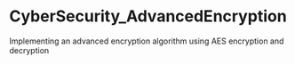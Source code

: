 # CyberSecurity_AdvancedEncryption
Implementing an advanced encryption algorithm using AES encryption and decryption
